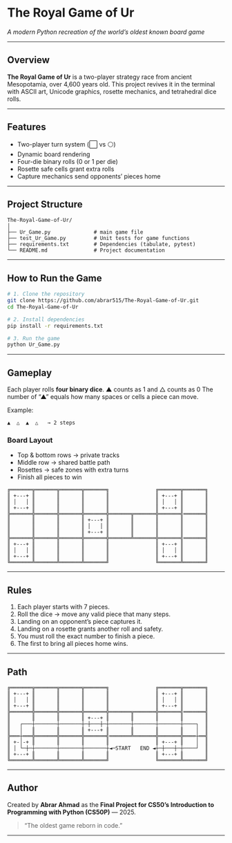 # The Royal Game of Ur
*A modern Python recreation of the world’s oldest known board game*

---

## Overview
**The Royal Game of Ur** is a two-player strategy race from ancient Mesopotamia, over 4,600 years old.
This project revives it in the terminal with ASCII art, Unicode graphics, rosette mechanics, and tetrahedral dice rolls.

---

## Features
- Two-player turn system (⬜️ vs ⚪️)
- Dynamic board rendering
- Four-die binary rolls (0 or 1 per die)
- Rosette safe cells grant extra rolls
- Capture mechanics send opponents’ pieces home


---

## Project Structure
```
The-Royal-Game-of-Ur/
│
├── Ur_Game.py              # main game file
├── test_Ur_Game.py         # Unit tests for game functions
├── requirements.txt        # Dependencies (tabulate, pytest)
└── README.md               # Project documentation
```

---




## How to Run the Game
```bash
# 1. Clone the repository
git clone https://github.com/abrar515/The-Royal-Game-of-Ur.git
cd The-Royal-Game-of-Ur

# 2. Install dependencies
pip install -r requirements.txt

# 3. Run the game
python Ur_Game.py

```

---

## Gameplay
Each player rolls **four binary dice**.
▲ counts as 1 and △ counts as 0
The number of “▲” equals how many spaces or cells a piece can move.

Example:
```
▲  △  ▲  △   → 2 steps
```

### Board Layout
- Top & bottom rows → private tracks
- Middle row → shared battle path
- Rosettes → safe zones with extra turns
- Finish all pieces to win
```
╔═══════╦═══════╦═══════╦═══════╗               ╔═══════╦═══════╗
║ +---+ ║       ║       ║       ║               ║ +---+ ║       ║
║ │   │ ║       ║       ║       ║               ║ │   │ ║       ║
║ +---+ ║       ║       ║       ║               ║ +---+ ║       ║
╠═══════╬═══════╬═══════╬═══════╬═══════╦═══════╬═══════╣═══════╣
║       ║       ║       ║ +---+ ║       ║       ║       ║       ║
║       ║       ║       ║ │   │ ║       ║       ║       ║       ║
║       ║       ║       ║ +---+ ║       ║       ║       ║       ║
╠═══════╬═══════╬═══════╬═══════╬═══════╩═══════╬═══════╣═══════╣
║ +---+ ║       ║       ║       ║               ║ +---+ ║       ║
║ │   │ ║       ║       ║       ║               ║ │   │ ║       ║
║ +---+ ║       ║       ║       ║               ║ +---+ ║       ║
╚═══════╩═══════╩═══════╩═══════╝               ╚═══════╩═══════╝
```
---

## Rules
1. Each player starts with 7 pieces.
2. Roll the dice → move any valid piece that many steps.
3. Landing on an opponent’s piece captures it.
4. Landing on a rosette grants another roll and safety.
5. You must roll the exact number to finish a piece.
6. The first to bring all pieces home wins.



---
## Path
```
╔═══════╦═══════╦═══════╦═══════╗               ╔═══════╦═══════╗
║ +---+ ║       ║       ║       ║               ║ +---+ ║       ║
║ │   │ ║       ║       ║       ║               ║ │   │ ║       ║
║ +---+ ║       ║       ║       ║               ║ +---+ ║       ║
╠═══════╬═══════╬═══════╬═══════╬═══════╦═══════╬═══════╣═══════╣
║       ║       ║       ║ +---+ ║       ║       ║       ║       ║
║   ┌───┼───────┼───────┼─┼───┼─┼───────┼───────┼───────┼────┐  ║
║   │   ║       ║       ║ +---+ ║       ║       ║       ║    │  ║
╠═══┼═══╬═══════╬═══════╬═══════╣═══════╩═══════╬═══════╬════┼══╣
║ +-│-+ ║       ║       ║       ║               ║ +---+ ║    │  ║
║ │ └─┼─┼───────┼───────┼───────┼◄─START   END ◄┼─┼───┼─┼────┘  ║
║ +---+ ║       ║       ║       ║               ║ +---+ ║       ║
╚═══════╩═══════╩═══════╩═══════╝               ╚═══════╩═══════╝
```

---

## Author
Created by **Abrar Ahmad** as the **Final Project for CS50’s Introduction to Programming with Python (CS50P)** — 2025.
> “The oldest game reborn in code.”

---
